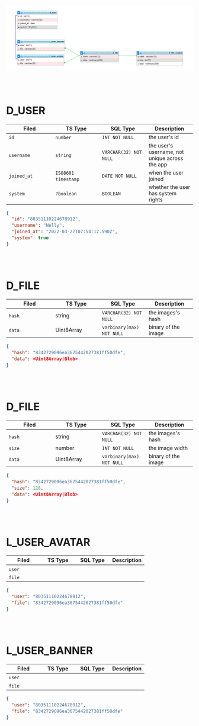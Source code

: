 <style> 
  table { width: 100%; } 
  table th, table td { width: 25% } 
</style>

![Map](./map.png)

<br>
<br>

# D_USER

| Filed       | TS Type             | SQL Type               | Description                                    |
| ----------- | ------------------- | ---------------------- | ---------------------------------------------- |
| `id`        | `number`            | `INT NOT NULL`         | the user's id                                  |
| `username`  | `string`            | `VARCHAR(32) NOT NULL` | the user's username, not unique across the app |
| `joined_at` | `ISO8601 timestamp` | `DATE NOT NULL`        | when the user joined                           |
| `system`    | `?boolean`          | `BOOLEAN`              | whether the user has system rights             |

```json
{
  "id": "80351110224678912",
  "username": "Nelly",
  "joined_at": "2022-03-27T07:54:12.590Z",
  "system": true
}
```

<br>
<br>

# D_FILE

| Filed  | TS Type    | SQL Type                  | Description         |
| ------ | ---------- | ------------------------- | ------------------- |
| `hash` | string     | `VARCHAR(32) NOT NULL`    | the images's hash   |
| `data` | Uint8Array | `varbinary(max) NOT NULL` | binary of the image |

```json
{
  "hash": "8342729096ea3675442027381ff50dfe",
  "data": <Uint8Array|Blob>
}
```

<br>
<br>

# D_FILE

| Filed  | TS Type    | SQL Type                  | Description         |
| ------ | ---------- | ------------------------- | ------------------- |
| `hash` | string     | `VARCHAR(32) NOT NULL`    | the images's hash   |
| `size` | number     | `INT NOT NULL`            | the image width     |
| `data` | Uint8Array | `varbinary(max) NOT NULL` | binary of the image |

```json
{
  "hash": "8342729096ea3675442027381ff50dfe",
  "size": 128,
  "data": <Uint8Array|Blob>
}
```

<br>
<br>

# L_USER_AVATAR

| Filed  | TS Type | SQL Type | Description |
| ------ | ------- | -------- | ----------- |
| `user` |         |          |             |
| `file` |         |          |             |

```json
{
  "user": "80351110224678912",
  "file": "8342729096ea3675442027381ff50dfe"
}
```

<br>
<br>

# L_USER_BANNER

| Filed  | TS Type | SQL Type | Description |
| ------ | ------- | -------- | ----------- |
| `user` |         |          |             |
| `file` |         |          |             |

```json
{
  "user": "80351110224678912",
  "file": "8342729096ea3675442027381ff50dfe"
}
```
